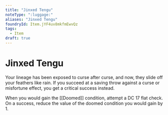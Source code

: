 ```yaml
---
title: "Jinxed Tengu"
noteType: ":luggage:"
aliases: "Jinxed Tengu"
foundryId: Item.jYF4uv8mkfmEwvQz
tags:
  - Item
draft: true
---
```


# Jinxed Tengu

Your lineage has been exposed to curse after curse, and now, they slide off your feathers like rain. If you succeed at a saving throw against a curse or misfortune effect, you get a critical success instead.

When you would gain the [[Doomed]] condition, attempt a DC 17 flat check. On a success, reduce the value of the doomed condition you would gain by 1.
